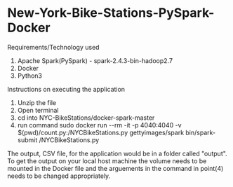# New-York-Bike-Stations-PySpark-Docker

Requirements/Technology used
1. Apache Spark(PySpark) - spark-2.4.3-bin-hadoop2.7
2. Docker
3. Python3

Instructions on executing the application

1. Unzip the file
2. Open terminal
3. cd into NYC-BikeStations/docker-spark-master
4. run command sudo docker run --rm -it -p 4040:4040 -v $(pwd)/count.py:/NYCBikeStations.py gettyimages/spark bin/spark-submit /NYCBikeStations.py


The output, CSV file, for the application would be in a folder called "output".  
To get the output on your local host machine the volume needs to be mounted in the Docker file and the arguements in the command in point(4) needs to be changed appropriately.
